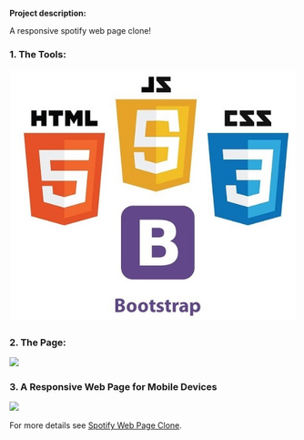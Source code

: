 **Project description:** 

A responsive spotify web page clone!

### 1. The Tools:

<img src="https://github.com/vitorstabile/vitorstabile.github.io/blob/master/images/project-spotify-clone/HTML_CSS_JS_BOOTSTRAP.jpg?raw=true"/>

### 2. The Page:

<img src="https://github.com/vitorstabile/vitorstabile.github.io/blob/master/images/project-spotify-clone/spotify-project-2.gif?raw=true"/> 

### 3. A Responsive Web Page for Mobile Devices

<img src="https://github.com/vitorstabile/vitorstabile.github.io/blob/master/images/project-spotify-clone/spotify-project-2.gif?raw=true"/> 

For more details see [Spotify Web Page Clone](https://github.com/vitorstabile/project-spotify-clone.git).
